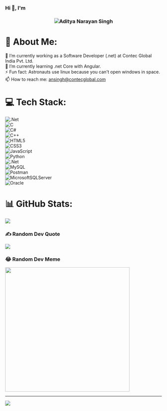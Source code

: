 ### Hi 👋, I'm 

<h3 align="center">
   <img alt="Aditya Narayan Singh" src="https://readme-typing-svg.herokuapp.com/?lines=Aditya+Narayan+Singh;.net+Full-Stack+developer&font=Fira%20Code&width=440&height=45&color=68C3D4&vCenter=true&size=21"></a>
</h3>

# 💫 About Me:
🔭 I’m currently working as a Software Developer (.net) at Contec Global India Pvt. Ltd.<br>
🌱 I’m currently learning .net Core with Angular.<br>
⚡ Fun fact: Astronauts use linux because you can't open windows in space.<br>
📫 How to reach me: ansingh@contecglobal.com

# 💻 Tech Stack:
![.Net](https://img.shields.io/badge/.NET-5C2D91?style=flat&logo=.net&logoColor=white) <br>![C](https://img.shields.io/badge/c-%2300599C.svg?style=flat&logo=c&logoColor=white) <br>![C#](https://img.shields.io/badge/c%23-%23239120.svg?style=flat&logo=csharp&logoColor=white) <br>![C++](https://img.shields.io/badge/c++-%2300599C.svg?style=flat&logo=c%2B%2B&logoColor=white) <br>![HTML5](https://img.shields.io/badge/html5-%23E34F26.svg?style=flat&logo=html5&logoColor=white) <br>![CSS3](https://img.shields.io/badge/css3-%231572B6.svg?style=flat&logo=css3&logoColor=white) <br>![JavaScript](https://img.shields.io/badge/javascript-%23323330.svg?style=flat&logo=javascript&logoColor=%23F7DF1E) <br>![Python](https://img.shields.io/badge/python-3670A0?style=flat&logo=python&logoColor=ffdd54) <br>![.Net](https://img.shields.io/badge/.NET-5C2D91?style=flat&logo=.net&logoColor=white) <br>![MySQL](https://img.shields.io/badge/mysql-%2300000f.svg?style=flat&logo=mysql&logoColor=white) <br>![Postman](https://img.shields.io/badge/Postman-FF6C37?style=flat&logo=postman&logoColor=white) <br>![MicrosoftSQLServer](https://img.shields.io/badge/Microsoft%20SQL%20Server-CC2927?style=flat&logo=microsoft%20sql%20server&logoColor=white) <br>![Oracle](https://img.shields.io/badge/Oracle-F80000?style=flat&logo=oracle&logoColor=white)
# 📊 GitHub Stats:
![](https://github-readme-stats.vercel.app/api?username=ContecGlobal-Aditya&theme=nightowl&hide_border=false&include_all_commits=true)<br/>

### ✍️ Random Dev Quote
![](https://quotes-github-readme.vercel.app/api?type=vetical&theme=gruvbox)

### 😂 Random Dev Meme
<img src='https://randommeme-five.vercel.app/' style="height: 400px;"/>

---
[![](https://visitcount.itsvg.in/api?id=ContecGlobal-Aditya&icon=5&color=3)](https://visitcount.itsvg.in)
